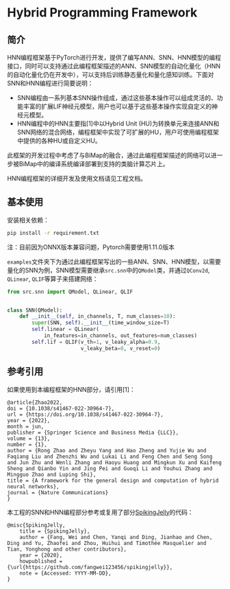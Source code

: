 # Hybrid Programming Framework

## 简介

HNN编程框架基于PyTorch进行开发，提供了编写ANN、SNN、HNN模型的编程接口，同时可以支持通过此编程框架描述的ANN、SNN模型的自动化量化（HNN的自动化量化仍在开发中），可以支持后训练静态量化和量化感知训练。下面对SNN和HNN编程进行简要说明：
- SNN编程由一系列基本SNN操作组成，通过这些基本操作可以组成灵活的、功能丰富的扩展LIF神经元模型，用户也可以基于这些基本操作实现自定义的神经元模型。
- HNN编程中的HNN主要指[1]中以Hybrid Unit (HU)为转换单元来连接ANN和SNN网络的混合网络，编程框架中实现了可扩展的HU，用户可使用编程框架中提供的各种HU或自定义HU。

此框架的开发过程中考虑了与BiMap的融合，通过此编程框架描述的网络可以进一步被BiMap中的编译系统编译部署到支持的类脑计算芯片上。

HNN编程框架的详细开发及使用文档请见工程文档。

## 基本使用

安装相关依赖：
```bash
pip install -r requirement.txt
```

注：目前因为ONNX版本兼容问题，Pytorch需要使用1.11.0版本

`examples`文件夹下为通过此编程框架写出的一些ANN、SNN、HNN模型，以需要量化的SNN为例，SNN模型需要继承`src.snn`中的`QModel`类，并通过`QConv2d`, `QLinear`, `QLIF`等算子来搭建网络：
```python
from src.snn import QModel, QLinear, QLIF


class SNN(QModel):
    def __init__(self, in_channels, T, num_classes=10):
        super(SNN, self).__init__(time_window_size=T)
        self.linear = QLinear(
            in_features=in_channels, out_features=num_classes)
        self.lif = QLIF(v_th=1, v_leaky_alpha=0.9,
                        v_leaky_beta=0, v_reset=0)
```


## 参考引用

如果使用到本编程框架的HNN部分，请引用[1]：

    @article{Zhao2022,
    doi = {10.1038/s41467-022-30964-7},
    url = {https://doi.org/10.1038/s41467-022-30964-7},
    year = {2022},
    month = jun,
    publisher = {Springer Science and Business Media {LLC}},
    volume = {13},
    number = {1},
    author = {Rong Zhao and Zheyu Yang and Hao Zheng and Yujie Wu and Faqiang Liu and Zhenzhi Wu and Lukai Li and Feng Chen and Seng Song and Jun Zhu and Wenli Zhang and Haoyu Huang and Mingkun Xu and Kaifeng Sheng and Qianbo Yin and Jing Pei and Guoqi Li and Youhui Zhang and Mingguo Zhao and Luping Shi},
    title = {A framework for the general design and computation of hybrid neural networks},
    journal = {Nature Communications}
    }

本工程的SNN和HNN编程部分参考或复用了部分[SpikingJelly](https://github.com/fangwei123456/spikingjelly)的代码：

    @misc{SpikingJelly,
        title = {SpikingJelly},
        author = {Fang, Wei and Chen, Yanqi and Ding, Jianhao and Chen, Ding and Yu, Zhaofei and Zhou, Huihui and Timothée Masquelier and Tian, Yonghong and other contributors},
        year = {2020},
        howpublished = {\url{https://github.com/fangwei123456/spikingjelly}},
        note = {Accessed: YYYY-MM-DD},
    }
